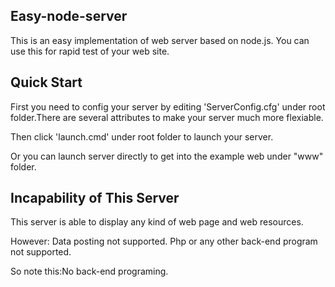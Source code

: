 ## Easy-node-server
This is an easy implementation of web server based on node.js.
You can use this for rapid test of your web site.

## Quick Start
First you need to config your server by editing 'ServerConfig.cfg' under root folder.There are several attributes 
to make your server much more flexiable.

Then click 'launch.cmd' under root folder to launch your server.

Or you can launch server directly to get into the example web under "www" folder.

## Incapability of This Server
This server is able to display any kind of web page and web resources.

However:
Data posting not supported.
Php or any other back-end program not supported.

So note this:No back-end programing.


 